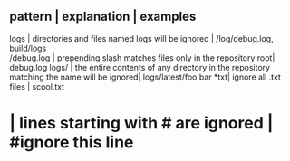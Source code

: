 pattern | explanation | examples
   -------------------------
 logs   | directories and files named logs will be ignored | /log/debug.log, build/logs   
/debug.log | prepending slash matches files only in the repository root| debug.log
logs/ | the entire contents of any directory in the repository matching the name will be ignored| logs/latest/foo.bar
*txt| ignore all .txt files | scool.txt
# | lines starting with # are ignored | #ignore this line
